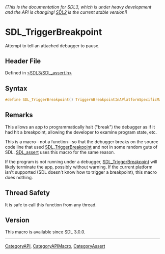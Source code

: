 ###### (This is the documentation for SDL3, which is under heavy development and the API is changing! [SDL2](https://wiki.libsdl.org/SDL2/) is the current stable version!)
# SDL_TriggerBreakpoint

Attempt to tell an attached debugger to pause.

## Header File

Defined in [<SDL3/SDL_assert.h>](https://github.com/libsdl-org/SDL/blob/main/include/SDL3/SDL_assert.h)

## Syntax

```c
#define SDL_TriggerBreakpoint() TriggerABreakpointInAPlatformSpecificManner
```

## Remarks

This allows an app to programmatically halt ("break") the debugger as if it
had hit a breakpoint, allowing the developer to examine program state, etc.

This is a macro--not a function--so that the debugger breaks on the source
code line that used [SDL_TriggerBreakpoint](SDL_TriggerBreakpoint) and not
in some random guts of SDL. [SDL_assert](SDL_assert) uses this macro for
the same reason.

If the program is not running under a debugger,
[SDL_TriggerBreakpoint](SDL_TriggerBreakpoint) will likely terminate the
app, possibly without warning. If the current platform isn't supported (SDL
doesn't know how to trigger a breakpoint), this macro does nothing.

## Thread Safety

It is safe to call this function from any thread.

## Version

This macro is available since SDL 3.0.0.

----
[CategoryAPI](CategoryAPI), [CategoryAPIMacro](CategoryAPIMacro), [CategoryAssert](CategoryAssert)

